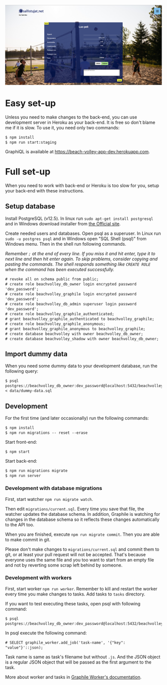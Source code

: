 
![](images/creategame.png)

# Easy set-up

Unless you need to make changes to the back-end, you can use development server
in Heroku as your back-end. It is free so don't blame me if it is slow. To use
it, you need only two commands:

    $ npm install
    $ npm run start:staging

GraphiQL is available at https://beach-volley-app-dev.herokuapp.com.

# Full set-up

When you need to work with back-end or Heroku is too slow for you, setup your
back-end with these instructions.

## Setup database

Install PostgreSQL (v12.5). In linux run `sudo apt-get install postgresql` and
in Windows download installer from
[the Official site](https://www.enterprisedb.com/downloads/postgres-postgresql-downloads).

Create needed users and databases. Open psql as a superuser. In Linux run
`sudo -u postgres psql` and in Windows open "SQL Shell (psql)" from Windows
menu. Then in the shell run following commands.

_Remember `;` at the end of every line. If you miss it and hit enter, type it to
next line and then hit enter again. To skip problems, consider copying and
pasting the commands. The shell responds something like `CREATE ROLE` when the
command has been executed successfully._

    # revoke all on schema public from public;
    # create role beachvolley_db_owner login encrypted password 'dev_password';
    # create role beachvolley_graphile login encrypted password 'dev_password';
    # create role beachvolley_db_admin superuser login password 'dev_password';
    # create role beachvolley_graphile_authenticated;
    # grant beachvolley_graphile_authenticated to beachvolley_graphile;
    # create role beachvolley_graphile_anonymous;
    # grant beachvolley_graphile_anonymous to beachvolley_graphile;
    # create database beachvolley with owner beachvolley_db_owner;
    # create database beachvolley_shadow with owner beachvolley_db_owner;

## Import dummy data

When you need some dummy data to your development database, run the following query:

    $ psql postgres://beachvolley_db_owner:dev_password@localhost:5432/beachvolley < data/dummy-data.sql

## Development

For the first time (and later occasionally) run the following commands:

    $ npm install
    $ npm run migrations -- reset --erase

Start front-end:

    $ npm start

Start back-end:

    $ npm run migrations migrate
    $ npm run server

### Development with database migrations

First, start watcher `npm run migrate watch`.

Then edit `migrations/current.sql`. Every time you save that file, the watcher
updates the database schema. In addition, Graphile is watching for changes in
the database schema so it reflects these changes automatically to the API too.

When you are finished, execute `npm run migrate commit`. Then you are able to
make commit in git.

Please don't make changes to `migrations/current.sql` and commit them to git,
or at least your pull request will not be accepted. That's because everyone
uses the same file and you too want to start from an empty file and not by
reverting some scrap left behind by someone.

### Development with workers

First, start worker `npm run worker`. Remember to kill and restart the worker
every time you make changes to tasks. Add tasks to `tasks` directory.

If you want to test executing these tasks, open psql with following command:

    $ psql postgres://beachvolley_db_owner:dev_password@localhost:5432/beachvolley

In psql execute the following command:

    # SELECT graphile_worker.add_job('task-name', '{"key": "value"}'::json);

Task name is same as task's filename but without `.js`. And the JSON object is
a regular JSON object that will be passed as the first argument to the task.

More about worker and tasks in
[Graphile Worker's documentation](https://github.com/graphile/worker).
